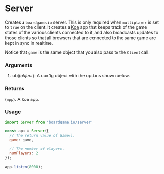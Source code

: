 # Server

Creates a `boardgame.io` server. This is only required when
`multiplayer` is set to `true` on the client. It creates a
[Koa](http://koajs.com/) app that keeps track of the game
states of the various clients connected to it, and also
broadcasts updates to those clients so that all browsers
that are connected to the same game are kept in sync in
realtime.

Notice that `game` is the same object that you also pass
to the `Client` call.

### Arguments
1. obj(*object*): A config object with the options shown below.

### Returns
(`app`): A Koa app.

### Usage

```js
import Server from 'boardgame.io/server';

const app = Server({
  // The return value of Game().
  game: game,

  // The number of players.
  numPlayers: 2
});

app.listen(8000);
```

